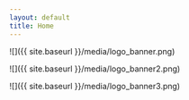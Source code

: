 ```yaml
---
layout: default
title: Home
---
```

![]({{ site.baseurl }}/media/logo_banner.png)

![]({{ site.baseurl }}/media/logo_banner2.png)

![]({{ site.baseurl }}/media/logo_banner3.png)